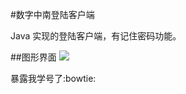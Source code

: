 #数字中南登陆客户端

Java 实现的登陆客户端，有记住密码功能。

##图形界面
![](https://github.com/Mjinrui/ShuziZhongnanLogin/blob/master/LoginLogout.PNG)

暴露我学号了:bowtie:
